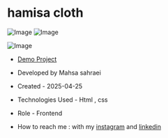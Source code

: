 # hamisa cloth


![Image](https://github.com/user-attachments/assets/4cb66ff0-209a-48c5-a487-6152379dff4d)
![Image](https://github.com/user-attachments/assets/b319096c-c654-4a2c-a162-09720dfabf54)

![Image](https://github.com/user-attachments/assets/ca9729c7-60f8-47a8-a163-331e1705f43b)

- [Demo Project]( https://mahsasa71.github.io/hamisa-cloth3/)

- Developed by Mahsa sahraei

- Created - 2025-04-25

- Technologies Used - Html , css



- Role - Frontend

- How to reach me : with my [instagram](https://www.instagram.com/mahsacodes?igsh=b3o4NXE4d25tYmli) and [linkedin](https://www.linkedin.com/in/mahsa-sahraei-155285320?utm_source=share&utm_campaign=share_via&utm_content=profile&utm_medium=android_app)
